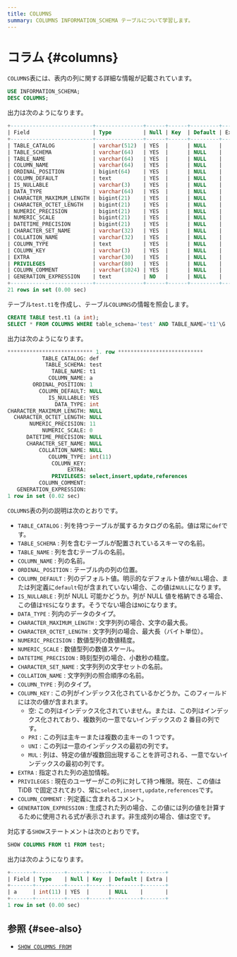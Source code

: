 ```yaml
---
title: COLUMNS
summary: COLUMNS INFORMATION_SCHEMA テーブルについて学習します。
---
```


# コラム {#columns}

`COLUMNS`表には、表内の列に関する詳細な情報が記載されています。

```sql
USE INFORMATION_SCHEMA;
DESC COLUMNS;
```

出力は次のようになります。

```sql
+--------------------------+---------------+------+------+---------+-------+
| Field                    | Type          | Null | Key  | Default | Extra |
+--------------------------+---------------+------+------+---------+-------+
| TABLE_CATALOG            | varchar(512)  | YES  |      | NULL    |       |
| TABLE_SCHEMA             | varchar(64)   | YES  |      | NULL    |       |
| TABLE_NAME               | varchar(64)   | YES  |      | NULL    |       |
| COLUMN_NAME              | varchar(64)   | YES  |      | NULL    |       |
| ORDINAL_POSITION         | bigint(64)    | YES  |      | NULL    |       |
| COLUMN_DEFAULT           | text          | YES  |      | NULL    |       |
| IS_NULLABLE              | varchar(3)    | YES  |      | NULL    |       |
| DATA_TYPE                | varchar(64)   | YES  |      | NULL    |       |
| CHARACTER_MAXIMUM_LENGTH | bigint(21)    | YES  |      | NULL    |       |
| CHARACTER_OCTET_LENGTH   | bigint(21)    | YES  |      | NULL    |       |
| NUMERIC_PRECISION        | bigint(21)    | YES  |      | NULL    |       |
| NUMERIC_SCALE            | bigint(21)    | YES  |      | NULL    |       |
| DATETIME_PRECISION       | bigint(21)    | YES  |      | NULL    |       |
| CHARACTER_SET_NAME       | varchar(32)   | YES  |      | NULL    |       |
| COLLATION_NAME           | varchar(32)   | YES  |      | NULL    |       |
| COLUMN_TYPE              | text          | YES  |      | NULL    |       |
| COLUMN_KEY               | varchar(3)    | YES  |      | NULL    |       |
| EXTRA                    | varchar(30)   | YES  |      | NULL    |       |
| PRIVILEGES               | varchar(80)   | YES  |      | NULL    |       |
| COLUMN_COMMENT           | varchar(1024) | YES  |      | NULL    |       |
| GENERATION_EXPRESSION    | text          | NO   |      | NULL    |       |
+--------------------------+---------------+------+------+---------+-------+
21 rows in set (0.00 sec)
```

テーブル`test.t1`を作成し、テーブル`COLUMNS`の情報を照会します。

```sql
CREATE TABLE test.t1 (a int);
SELECT * FROM COLUMNS WHERE table_schema='test' AND TABLE_NAME='t1'\G
```

出力は次のようになります。

```sql
*************************** 1. row ***************************
           TABLE_CATALOG: def
            TABLE_SCHEMA: test
              TABLE_NAME: t1
             COLUMN_NAME: a
        ORDINAL_POSITION: 1
          COLUMN_DEFAULT: NULL
             IS_NULLABLE: YES
               DATA_TYPE: int
CHARACTER_MAXIMUM_LENGTH: NULL
  CHARACTER_OCTET_LENGTH: NULL
       NUMERIC_PRECISION: 11
           NUMERIC_SCALE: 0
      DATETIME_PRECISION: NULL
      CHARACTER_SET_NAME: NULL
          COLLATION_NAME: NULL
             COLUMN_TYPE: int(11)
              COLUMN_KEY:
                   EXTRA:
              PRIVILEGES: select,insert,update,references
          COLUMN_COMMENT:
   GENERATION_EXPRESSION:
1 row in set (0.02 sec)
```

`COLUMNS`表の列の説明は次のとおりです。

-   `TABLE_CATALOG` : 列を持つテーブルが属するカタログの名前。値は常に`def`です。
-   `TABLE_SCHEMA` : 列を含むテーブルが配置されているスキーマの名前。
-   `TABLE_NAME` : 列を含むテーブルの名前。
-   `COLUMN_NAME` : 列の名前。
-   `ORDINAL_POSITION` : テーブル内の列の位置。
-   `COLUMN_DEFAULT` : 列のデフォルト値。明示的なデフォルト値が`NULL`場合、または列定義に`default`句が含まれていない場合、この値は`NULL`になります。
-   `IS_NULLABLE` : 列が NULL 可能かどうか。列が NULL 値を格納できる場合、この値は`YES`になります。そうでない場合は`NO`になります。
-   `DATA_TYPE` : 列内のデータのタイプ。
-   `CHARACTER_MAXIMUM_LENGTH` : 文字列列の場合、文字の最大長。
-   `CHARACTER_OCTET_LENGTH` : 文字列列の場合、最大長（バイト単位）。
-   `NUMERIC_PRECISION` : 数値型列の数値精度。
-   `NUMERIC_SCALE` : 数値型列の数値スケール。
-   `DATETIME_PRECISION` : 時刻型列の場合、小数秒の精度。
-   `CHARACTER_SET_NAME` : 文字列列の文字セットの名前。
-   `COLLATION_NAME` : 文字列列の照合順序の名前。
-   `COLUMN_TYPE` : 列のタイプ。
-   `COLUMN_KEY` : この列がインデックス化されているかどうか。このフィールドには次の値が含まれます。
    -   空: この列はインデックス化されていません。または、この列はインデックス化されており、複数列の一意でないインデックスの 2 番目の列です。
    -   `PRI` : この列は主キーまたは複数の主キーの 1 つです。
    -   `UNI` : この列は一意のインデックスの最初の列です。
    -   `MUL` : 列は、特定の値が複数回出現することを許可される、一意でないインデックスの最初の列です。
-   `EXTRA` : 指定された列の追加情報。
-   `PRIVILEGES` : 現在のユーザーがこの列に対して持つ権限。現在、この値は TiDB で固定されており、常に`select,insert,update,references`です。
-   `COLUMN_COMMENT` : 列定義に含まれるコメント。
-   `GENERATION_EXPRESSION` : 生成された列の場合、この値には列の値を計算するために使用される式が表示されます。非生成列の場合、値は空です。

対応する`SHOW`ステートメントは次のとおりです。

```sql
SHOW COLUMNS FROM t1 FROM test;
```

出力は次のようになります。

```sql
+-------+---------+------+------+---------+-------+
| Field | Type    | Null | Key  | Default | Extra |
+-------+---------+------+------+---------+-------+
| a     | int(11) | YES  |      | NULL    |       |
+-------+---------+------+------+---------+-------+
1 row in set (0.00 sec)
```

## 参照 {#see-also}

-   [`SHOW COLUMNS FROM`](/sql-statements/sql-statement-show-columns-from.md)
